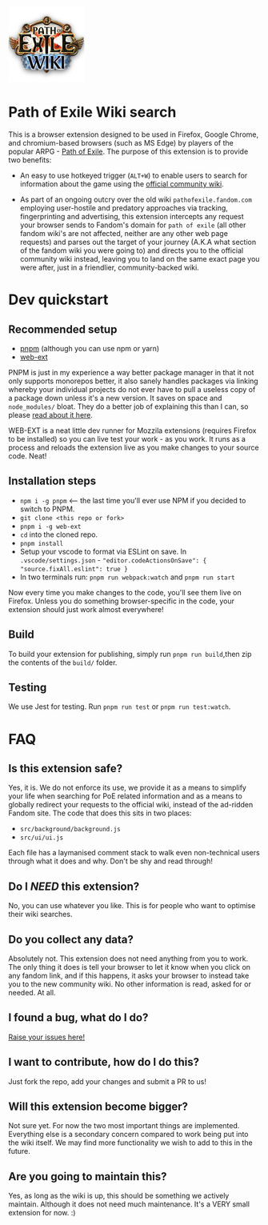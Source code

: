 <img src="src/icons/icon_152.png"/>

# Path of Exile Wiki search

This is a browser extension designed to be used in Firefox, Google Chrome, and chromium-based browsers (such as MS Edge) by players of the popular ARPG - [Path of Exile](www.pathofexile.com).
The purpose of this extension is to provide two benefits:

- An easy to use hotkeyed trigger (`ALT+W`) to enable users to search for information about the game using the [official community wiki](www.poewiki.net).

- As part of an ongoing outcry over the old wiki `pathofexile.fandom.com` employing user-hostile and predatory approaches via tracking, fingerprinting and advertising, this extension intercepts any request your browser sends to Fandom's domain for `path of exile` (all other fandom wiki's are not affected, neither are any other web page requests) and parses out the target of your journey (A.K.A what section of the fandom wiki you were going to) and directs you to the official community wiki instead, leaving you to land on the same exact page you were after, just in a friendlier, community-backed wiki.

# Dev quickstart

## Recommended setup

- [pnpm](https://pnpm.io/) (although you can use npm or yarn)
- [web-ext](https://github.com/mozilla/web-ext)

PNPM is just in my experience a way better package manager in that it not only supports monorepos better, it also sanely handles packages via linking whereby your individual projects do not ever have to pull a useless copy of a package down unless it's a new version. It saves on space and `node_modules/` bloat. They do a better job of explaining this than I can, so please [read about it here](https://pnpm.io/faq).

WEB-EXT is a neat little dev runner for Mozzila extensions (requires Firefox to be installed) so you can live test your work - as you work.
It runs as a process and reloads the extension live as you make changes to your source code. Neat!

## Installation steps

- `npm i -g pnpm` <-- the last time you'll ever use NPM if you decided to switch to PNPM.
- `git clone <this repo or fork>`
- `pnpm i -g web-ext`
- `cd` into the cloned repo.
- `pnpm install`
- Setup your vscode to format via ESLint on save. In `.vscode/settings.json` - `"editor.codeActionsOnSave": { "source.fixAll.eslint": true }`
- In two terminals run: `pnpm run webpack:watch` and `pnpm run start`

Now every time you make changes to the code, you'll see them live on Firefox. Unless you do something browser-specific in the code, your
extension should just work almost everywhere!

## Build

To build your extension for publishing, simply run `pnpm run build`,then zip the contents of the `build/` folder.

## Testing

We use Jest for testing. Run `pnpm run test` or `pnpm run test:watch`.

# FAQ

## Is this extension safe?

Yes, it is. We do not enforce its use, we provide it as a means to simplify your life when searching for PoE related information and as a means to globally redirect your requests to the official wiki, instead of the ad-ridden Fandom site. The code that does this sits in two places:

- `src/background/background.js`
- `src/ui/ui.js`

Each file has a laymanised comment stack to walk even non-technical users through what it does and why. Don't be shy and read through!

## Do I _NEED_ this extension?

No, you can use whatever you like. This is for people who want to optimise their wiki searches.

## Do you collect any data?

Absolutely not. This extension does not need anything from you to work. The only thing it does is tell your browser to let it know when you click on any fandom link, and if this happens, it asks your browser to instead take you to the new community wiki. No other information is read, asked for or needed. At all.

## I found a bug, what do I do?

[Raise your issues here!](https://github.com/Project-Path-of-Exile-Wiki/poe-wiki-search/issues)

## I want to contribute, how do I do this?

Just fork the repo, add your changes and submit a PR to us!

## Will this extension become bigger?

Not sure yet. For now the two most important things are implemented. Everything else is a secondary concern compared to work being put into the wiki itself. We may find more functionality we wish to add to this in the future.

## Are you going to maintain this?

Yes, as long as the wiki is up, this should be something we actively maintain. Although it does not need much maintenance. It's a VERY small extension for now. :)
